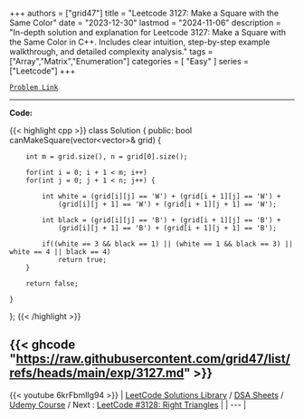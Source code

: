 
+++
authors = ["grid47"]
title = "Leetcode 3127: Make a Square with the Same Color"
date = "2023-12-30"
lastmod = "2024-11-06"
description = "In-depth solution and explanation for Leetcode 3127: Make a Square with the Same Color in C++. Includes clear intuition, step-by-step example walkthrough, and detailed complexity analysis."
tags = ["Array","Matrix","Enumeration"]
categories = [
    "Easy"
]
series = ["Leetcode"]
+++



[`Problem Link`](https://leetcode.com/problems/make-a-square-with-the-same-color/description/)

---
**Code:**

{{< highlight cpp >}}
class Solution {
public:
    bool canMakeSquare(vector<vector<char>>& grid) {
        
        int m = grid.size(), n = grid[0].size();
        
        for(int i = 0; i + 1 < m; i++)
        for(int j = 0; j + 1 < n; j++) {
            
            int white = (grid[i][j] == 'W') + (grid[i + 1][j] == 'W') +
                (grid[i][j + 1] == 'W') + (grid[i + 1][j + 1] == 'W');
            
            int black = (grid[i][j] == 'B') + (grid[i + 1][j] == 'B') +
                (grid[i][j + 1] == 'B') + (grid[i + 1][j + 1] == 'B');            
            
            if((white == 3 && black == 1) || (white == 1 && black == 3) || white == 4 || black == 4)
                return true;
        }
        
        return false;
        
    }
};
{{< /highlight >}}

{{< ghcode "https://raw.githubusercontent.com/grid47/list/refs/heads/main/exp/3127.md" >}}
---
{{< youtube 6krFbmlIg94 >}}
| [LeetCode Solutions Library](https://grid47.xyz/leetcode/) / [DSA Sheets](https://grid47.xyz/sheets/) / [Udemy Course](https://grid47.xyz/courses/) / Next : [LeetCode #3128: Right Triangles](https://grid47.xyz/posts/leetcode-3128-right-triangles-solution/) |
| --- |
